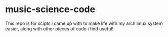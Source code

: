 # music-science-code

This repo is for scipts i came up with to make life with my arch linux system easier, along with other pieces of code i find useful!
